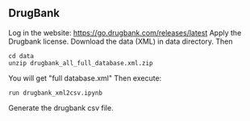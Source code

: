 ## DrugBank
Log in the website: https://go.drugbank.com/releases/latest
Apply the Drugbank license.
Download the data (XML) in data directory.
Then 
```
cd data
unzip drugbank_all_full_database.xml.zip
```
You will get "full database.xml"
Then execute:
```
run drugbank_xml2csv.ipynb
```
Generate the drugbank csv file.

